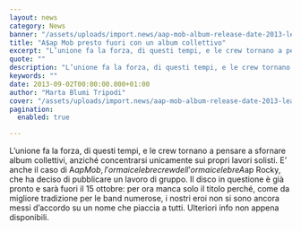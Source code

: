 ```yaml
---
layout: news
category: News
banner: "/assets/uploads/import.news/aap-mob-album-release-date-2013-lead.jpg"
title: "A$ap Mob presto fuori con un album collettivo"
excerpt: "L’unione fa la forza, di questi tempi, e le crew tornano a pensare a sfornare album collettivi, anziché concentrarsi unicamente sui propri lavori solisti. E’ anche il caso di A$ap Mob, l’ormai celebre crew dell’ormai celebre A$ap Rocky, che ha deciso di pubblicare un lavoro di gruppo. Il disco in questione è già pronto e [&hellip"
quote: ""
description: "L’unione fa la forza, di questi tempi, e le crew tornano a pensare a sfornare album collettivi, anziché concentrarsi unicamente sui propri lavori solisti. E’ anche il caso di A$ap Mob, l’ormai celebre crew dell’ormai celebre A$ap Rocky, che ha deciso di pubblicare un lavoro di gruppo. Il disco in questione è già pronto e [&hellip"
keywords: ""
date: 2013-09-02T00:00:00.000+01:00
author: "Marta Blumi Tripodi"
cover: "/assets/uploads/import.news/aap-mob-album-release-date-2013-lead.jpg"
pagination:
  enabled: true

---
```


L’unione fa la forza, di questi tempi, e le crew tornano a pensare a sfornare album collettivi, anziché concentrarsi unicamente sui propri lavori solisti. E’ anche il caso di A$ap Mob, l’ormai celebre crew dell’ormai celebre A$ap Rocky, che ha deciso di pubblicare un lavoro di gruppo. Il disco in questione è già pronto e sarà fuori il 15 ottobre: per ora manca solo il titolo perché, come da migliore tradizione per le band numerose, i nostri eroi non si sono ancora messi d’accordo su un nome che piaccia a tutti. Ulteriori info non appena disponibili.